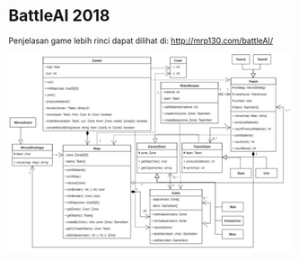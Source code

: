 # BattleAI 2018

Penjelasan game lebih rinci dapat dilihat di: http://mrp130.com/battleAI/

![](./battle_AI_2018.jpg)
